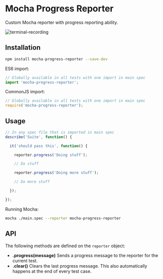 # Mocha Progress Reporter

Custom Mocha reporter with progress reporting ability.

![terminal-recording](https://user-images.githubusercontent.com/7918069/107141626-dcb7e600-68de-11eb-942a-774359eb3144.gif)

## Installation

```bash
npm install mocha-progress-reporter --save-dev
```

ES6 import:
```ts
// Globally available in all tests with one import in main spec
import 'mocha-progress-reporter';
```

CommonJS import:
```ts
// Globally available in all tests with one import in main spec
require('mocha-progress-reporter');
```

## Usage

```ts
// In any spec file that is imported in main spec
describe('Suite', function() {

  it('should pass this', function() {

    reporter.progress('Doing stuff');

    // Do stuff

    reporter.progress('Doing more stuff');

    // Do more stuff

  });

});
```

Running Mocha:
```bash
mocha ./main.spec --reporter mocha-progress-reporter
```

## API

The following methods are defined on the `reporter` object:
  - **.progress(message)** Sends a progress message to the reporter for the current test.
  - **.clear()** Clears the last progress message. This also automatically happens at the end of every test case.
